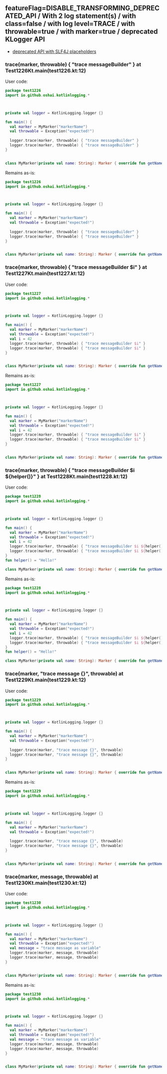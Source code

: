## featureFlag=DISABLE_TRANSFORMING_DEPRECATED_API / With 2 log statement(s) / with class=false / with log level=TRACE / with throwable=true / with marker=true / deprecated KLogger API

* [deprecated API with SLF4J placeholders](deprecated-slf4j-placeholders.md)

###  trace(marker, throwable) { "trace messageBuilder" } at Test1226Kt.main(test1226.kt:12)

User code:
```kotlin
package test1226
import io.github.oshai.kotlinlogging.*



private val logger = KotlinLogging.logger {}

fun main() {
  val marker = MyMarker("markerName")
  val throwable = Exception("expected!")
  
  logger.trace(marker, throwable) { "trace messageBuilder" }
  logger.trace(marker, throwable) { "trace messageBuilder" }
}


class MyMarker(private val name: String): Marker { override fun getName() = name }

```
  
Remains as-is:
```kotlin
package test1226
import io.github.oshai.kotlinlogging.*



private val logger = KotlinLogging.logger {}

fun main() {
  val marker = MyMarker("markerName")
  val throwable = Exception("expected!")
  
  logger.trace(marker, throwable) { "trace messageBuilder" }
  logger.trace(marker, throwable) { "trace messageBuilder" }
}


class MyMarker(private val name: String): Marker { override fun getName() = name }

```

###  trace(marker, throwable) { "trace messageBuilder $i" } at Test1227Kt.main(test1227.kt:12)

User code:
```kotlin
package test1227
import io.github.oshai.kotlinlogging.*



private val logger = KotlinLogging.logger {}

fun main() {
  val marker = MyMarker("markerName")
  val throwable = Exception("expected!")
  val i = 42
  logger.trace(marker, throwable) { "trace messageBuilder $i" }
  logger.trace(marker, throwable) { "trace messageBuilder $i" }
}


class MyMarker(private val name: String): Marker { override fun getName() = name }

```
  
Remains as-is:
```kotlin
package test1227
import io.github.oshai.kotlinlogging.*



private val logger = KotlinLogging.logger {}

fun main() {
  val marker = MyMarker("markerName")
  val throwable = Exception("expected!")
  val i = 42
  logger.trace(marker, throwable) { "trace messageBuilder $i" }
  logger.trace(marker, throwable) { "trace messageBuilder $i" }
}


class MyMarker(private val name: String): Marker { override fun getName() = name }

```

###  trace(marker, throwable) { "trace messageBuilder $i ${helper()}" } at Test1228Kt.main(test1228.kt:12)

User code:
```kotlin
package test1228
import io.github.oshai.kotlinlogging.*



private val logger = KotlinLogging.logger {}

fun main() {
  val marker = MyMarker("markerName")
  val throwable = Exception("expected!")
  val i = 42
  logger.trace(marker, throwable) { "trace messageBuilder $i ${helper()}" }
  logger.trace(marker, throwable) { "trace messageBuilder $i ${helper()}" }
}
fun helper() = "Hello!"

class MyMarker(private val name: String): Marker { override fun getName() = name }

```
  
Remains as-is:
```kotlin
package test1228
import io.github.oshai.kotlinlogging.*



private val logger = KotlinLogging.logger {}

fun main() {
  val marker = MyMarker("markerName")
  val throwable = Exception("expected!")
  val i = 42
  logger.trace(marker, throwable) { "trace messageBuilder $i ${helper()}" }
  logger.trace(marker, throwable) { "trace messageBuilder $i ${helper()}" }
}
fun helper() = "Hello!"

class MyMarker(private val name: String): Marker { override fun getName() = name }

```

###  trace(marker, "trace message {}", throwable) at Test1229Kt.main(test1229.kt:12)

User code:
```kotlin
package test1229
import io.github.oshai.kotlinlogging.*



private val logger = KotlinLogging.logger {}

fun main() {
  val marker = MyMarker("markerName")
  val throwable = Exception("expected!")
  
  logger.trace(marker, "trace message {}", throwable)
  logger.trace(marker, "trace message {}", throwable)
}


class MyMarker(private val name: String): Marker { override fun getName() = name }

```
  
Remains as-is:
```kotlin
package test1229
import io.github.oshai.kotlinlogging.*



private val logger = KotlinLogging.logger {}

fun main() {
  val marker = MyMarker("markerName")
  val throwable = Exception("expected!")
  
  logger.trace(marker, "trace message {}", throwable)
  logger.trace(marker, "trace message {}", throwable)
}


class MyMarker(private val name: String): Marker { override fun getName() = name }

```

###  trace(marker, message, throwable) at Test1230Kt.main(test1230.kt:12)

User code:
```kotlin
package test1230
import io.github.oshai.kotlinlogging.*



private val logger = KotlinLogging.logger {}

fun main() {
  val marker = MyMarker("markerName")
  val throwable = Exception("expected!")
  val message = "trace message as variable"
  logger.trace(marker, message, throwable)
  logger.trace(marker, message, throwable)
}


class MyMarker(private val name: String): Marker { override fun getName() = name }

```
  
Remains as-is:
```kotlin
package test1230
import io.github.oshai.kotlinlogging.*



private val logger = KotlinLogging.logger {}

fun main() {
  val marker = MyMarker("markerName")
  val throwable = Exception("expected!")
  val message = "trace message as variable"
  logger.trace(marker, message, throwable)
  logger.trace(marker, message, throwable)
}


class MyMarker(private val name: String): Marker { override fun getName() = name }

```
